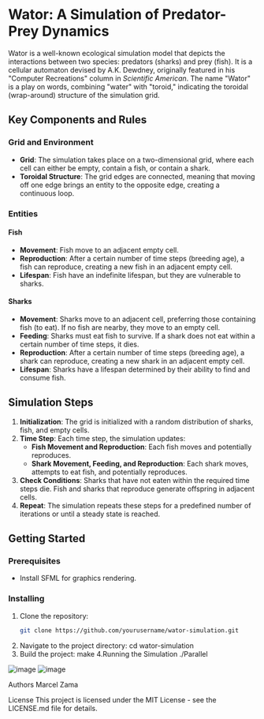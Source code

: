 # Wator: A Simulation of Predator-Prey Dynamics

Wator is a well-known ecological simulation model that depicts the interactions between two species: predators (sharks) and prey (fish). It is a cellular automaton devised by A.K. Dewdney, originally featured in his "Computer Recreations" column in *Scientific American*. The name "Wator" is a play on words, combining "water" with "toroid," indicating the toroidal (wrap-around) structure of the simulation grid.

## Key Components and Rules

### Grid and Environment
- **Grid**: The simulation takes place on a two-dimensional grid, where each cell can either be empty, contain a fish, or contain a shark.
- **Toroidal Structure**: The grid edges are connected, meaning that moving off one edge brings an entity to the opposite edge, creating a continuous loop.

### Entities

#### Fish
- **Movement**: Fish move to an adjacent empty cell.
- **Reproduction**: After a certain number of time steps (breeding age), a fish can reproduce, creating a new fish in an adjacent empty cell.
- **Lifespan**: Fish have an indefinite lifespan, but they are vulnerable to sharks.

#### Sharks
- **Movement**: Sharks move to an adjacent cell, preferring those containing fish (to eat). If no fish are nearby, they move to an empty cell.
- **Feeding**: Sharks must eat fish to survive. If a shark does not eat within a certain number of time steps, it dies.
- **Reproduction**: After a certain number of time steps (breeding age), a shark can reproduce, creating a new shark in an adjacent empty cell.
- **Lifespan**: Sharks have a lifespan determined by their ability to find and consume fish.

## Simulation Steps

1. **Initialization**: The grid is initialized with a random distribution of sharks, fish, and empty cells.
2. **Time Step**: Each time step, the simulation updates:
   - **Fish Movement and Reproduction**: Each fish moves and potentially reproduces.
   - **Shark Movement, Feeding, and Reproduction**: Each shark moves, attempts to eat fish, and potentially reproduces.
3. **Check Conditions**: Sharks that have not eaten within the required time steps die. Fish and sharks that reproduce generate offspring in adjacent cells.
4. **Repeat**: The simulation repeats these steps for a predefined number of iterations or until a steady state is reached.

## Getting Started

### Prerequisites
- Install SFML for graphics rendering.

### Installing
1. Clone the repository:
   ```sh
   git clone https://github.com/yourusername/wator-simulation.git
2. Navigate to the project directory:
   cd wator-simulation
3. Build the project:
   make
4.Running the Simulation
   ./Parallel

![image](https://github.com/MarcelZama/Wa-Tor-Problem/assets/92083030/d6af9815-3457-4ca7-b728-51a73fd69806)
![image](https://github.com/MarcelZama/Wa-Tor-Problem/assets/92083030/19b376a5-3353-453f-a978-0bbddaf7cd3d)

Authors
Marcel Zama

License
This project is licensed under the MIT License - see the LICENSE.md file for details.
